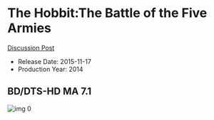 # The Hobbit:The Battle of the Five Armies

[Discussion Post](https://www.avsforum.com/threads/bass-eq-for-filtered-movies.2995212/post-56883516)

* Release Date: 2015-11-17
* Production Year: 2014

## BD/DTS-HD MA 7.1

![img 0](https://i.imgur.com/scjDvEg.jpg)

